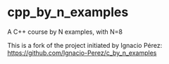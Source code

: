 # cpp_by_n_examples
A C++ course by N examples, with N=8

This is a fork of the project initiated by Ignacio Pérez: https://github.com/Ignacio-Perez/c_by_n_examples

